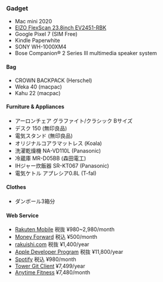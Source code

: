 ### Gadget

* Mac mini 2020
* [EIZO FlexScan 23.8inch EV2451-RBK](http://www.amazon.co.jp/exec/obidos/ASIN/B01MFAJEZU/rakuishi-22/ref=nosim/)
* Google Pixel 7 (SIM Free)
* Kindle Paperwhite
* SONY WH-1000XM4
* Bose Companion® 2 Series III multimedia speaker system

#### Bag

* CROWN BACKPACK (Herschel)
* Weka 40 (macpac)
* Kahu 22 (macpac)

#### Furniture & Appliances

* アーロンチェア グラファイト/クラシック Bサイズ
* デスク 150 (無印良品)
* 電気スタンド (無印良品)
* オリジナルコアラマットレス (Koala)
* 洗濯乾燥機 NA-VD110L (Panasonic)
* 冷蔵庫 MR-D05BB (森田電工)
* IHジャー炊飯器 SR-KT067 (Panasonic)
* 電気ケトル アプレシア0.8L (T-fal)

#### Clothes

* ダンボール3箱分

#### Web Service

* [Rakuten Mobile](https://network.mobile.rakuten.co.jp/) 税抜 ¥980~2,980/month
* [Money Forward](https://moneyforward.com/) 税込 ¥500/month
* [rakuishi.com](https://domains.google/) 税抜 ¥1,400/year
* [Apple Developer Program](https://developer.apple.com/jp/) 税抜 ¥11,800/year
* [Spotify](https://www.spotify.com/) 税込 ¥980/month
* [Tower Git Client](https://www.git-tower.com/mac) ¥7,499/year
* [Anytime Fitness](https://www.anytimefitness.co.jp/) ¥7,480/month
